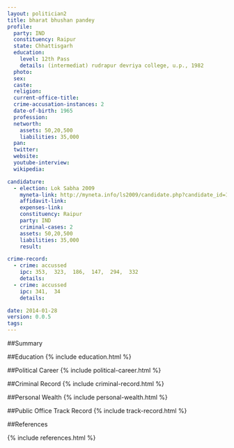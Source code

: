 ```yaml
---
layout: politician2
title: bharat bhushan pandey
profile: 
  party: IND
  constituency: Raipur
  state: Chhattisgarh
  education: 
    level: 12th Pass
    details: (intermediat) rudrapur devriya college, u.p., 1982
  photo: 
  sex: 
  caste: 
  religion: 
  current-office-title: 
  crime-accusation-instances: 2
  date-of-birth: 1965
  profession: 
  networth: 
    assets: 50,20,500
    liabilities: 35,000
  pan: 
  twitter: 
  website: 
  youtube-interview: 
  wikipedia: 

candidature: 
  - election: Lok Sabha 2009
    myneta-link: http://myneta.info/ls2009/candidate.php?candidate_id=114
    affidavit-link: 
    expenses-link: 
    constituency: Raipur 
    party: IND
    criminal-cases: 2
    assets: 50,20,500
    liabilities: 35,000
    result:  

crime-record: 
  - crime: accussed
    ipc: 353,  323,  186,  147,  294,  332
    details:  
  - crime: accussed
    ipc: 341,  34
    details:  

date: 2014-01-28
version: 0.0.5
tags: 
---
```

##Summary


##Education
{% include education.html %}


##Political Career
{% include political-career.html %}


##Criminal Record
{% include criminal-record.html %}


##Personal Wealth
{% include personal-wealth.html %}


##Public Office Track Record
{% include track-record.html %}


##References


{% include references.html %}
